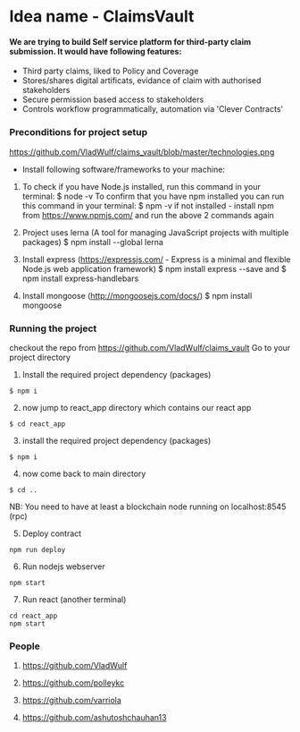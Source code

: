 # Idea name - ClaimsVault

#### We are trying to build Self service platform for third-party claim submission. It would have following features:

* Third party claims, liked to Policy and Coverage 
* Stores/shares digital artificats, evidance of claim with authorised stakeholders
* Secure permission based access to stakeholders
* Controls workflow programmatically, automation via 'Clever Contracts' 

### Preconditions for project setup
https://github.com/VladWulf/claims_vault/blob/master/technologies.png

* Install following software/frameworks to your machine:

1. To check if you have Node.js installed, run this command in your terminal:
  $ node -v
  To confirm that you have npm installed you can run this command in your terminal:
  $ npm -v
  if not installed - install npm from https://www.npmjs.com/ and run the above 2 commands again
  
2. Project uses lerna (A tool for managing JavaScript projects with multiple packages)
  $ npm install --global lerna
  
3. Install express (https://expressjs.com/ - Express is a minimal and flexible Node.js web application framework)
  $ npm install express --save
  and
  $ npm install express-handlebars
  
4. Install mongoose (http://mongoosejs.com/docs/)
  $ npm install mongoose

### Running the project

checkout the repo from https://github.com/VladWulf/claims_vault
Go to your project directory
1. Install the required project dependency (packages)
```
$ npm i
```
2. now jump to react_app directory which contains our react app
```
$ cd react_app
```
3. install the required project dependency (packages)
```
$ npm i
```
4. now come back to main directory
```
$ cd ..
```
NB: You need to have at least a blockchain node running on localhost:8545 (rpc)

5.  Deploy contract
```
npm run deploy

```
6. Run nodejs webserver

```
npm start
```
7. Run react (another terminal)
```
cd react_app
npm start
```

### People 
1. https://github.com/VladWulf

2. https://github.com/polleykc

3. https://github.com/varriola

4. https://github.com/ashutoshchauhan13
